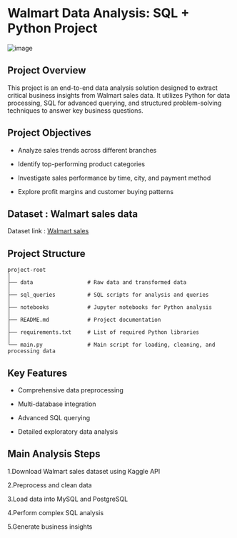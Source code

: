 # Walmart Data Analysis: SQL + Python Project

![image](https://github.com/user-attachments/assets/6d90fb58-ebc9-4dbc-952d-0b226e54a0a9)


## Project Overview
This project is an end-to-end data analysis solution designed to extract critical business insights from Walmart sales data. It utilizes Python for data processing, SQL for advanced querying, and structured problem-solving techniques to answer key business questions.

## Project Objectives
- Analyze sales trends across different branches

- Identify top-performing product categories

- Investigate sales performance by time, city, and payment method

- Explore profit margins and customer buying patterns

## Dataset : Walmart sales data

Dataset link : [Walmart sales](https://www.kaggle.com/datasets/najir0123/walmart-10k-sales-datasets)

## Project Structure
```
project-root
│
├── data                 # Raw data and transformed data
│
├── sql_queries          # SQL scripts for analysis and queries
│
├── notebooks            # Jupyter notebooks for Python analysis
│
├── README.md            # Project documentation
│
├── requirements.txt     # List of required Python libraries
│
└── main.py              # Main script for loading, cleaning, and processing data
```

## Key Features
- Comprehensive data preprocessing
  
- Multi-database integration
  
- Advanced SQL querying
  
- Detailed exploratory data analysis
## Main Analysis Steps
1.Download Walmart sales dataset using Kaggle API

2.Preprocess and clean data

3.Load data into MySQL and PostgreSQL

4.Perform complex SQL analysis

5.Generate business insights


